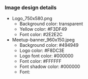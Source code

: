 ### Image design details
- Logo_750x580.png
  - Background color: transparent
  - Yellow color: #F3DF49
  - Font color: #2E2E2C
- Meetup-banner_960x150.jpeg
  - Background color: #494949
  - Logo color: #F8DC3E
  - Logo font color: #000000
  - Font color: #FFFFFF
  - Font shadow color: #000000
  - Font:
